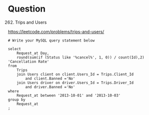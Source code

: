 # Question
262. Trips and Users

https://leetcode.com/problems/trips-and-users/

```
# Write your MySQL query statement below

select
    Request_at Day,
    round(sum(if (Status like '%cancel%', 1, 0)) / count(Id),2) 'Cancellation Rate'
from
    Trips
    join Users client on client.Users_Id = Trips.Client_Id
        and client.Banned ='No'
    join Users driver on driver.Users_Id = Trips.Driver_Id
        and driver.Banned ='No'
where
    Request_at between '2013-10-01' and '2013-10-03'
group by
    Request_at
;
```
